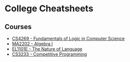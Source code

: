 # College Cheatsheets

## Courses
* [CS4269 - Fundamentals of Logic in Computer Science](./CS4269/)
* [MA2202 - Algebra I](./MA2202/)
* [EL1101E - The Nature of Language](./EL1101E/)
* [CS3233 - Competitive Programming](./CS3233/)